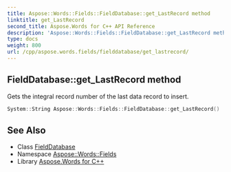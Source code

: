 ```yaml
---
title: Aspose::Words::Fields::FieldDatabase::get_LastRecord method
linktitle: get_LastRecord
second_title: Aspose.Words for C++ API Reference
description: 'Aspose::Words::Fields::FieldDatabase::get_LastRecord method. Gets the integral record number of the last data record to insert in C++.'
type: docs
weight: 800
url: /cpp/aspose.words.fields/fielddatabase/get_lastrecord/
---
```

## FieldDatabase::get_LastRecord method


Gets the integral record number of the last data record to insert.

```cpp
System::String Aspose::Words::Fields::FieldDatabase::get_LastRecord()
```

## See Also

* Class [FieldDatabase](../)
* Namespace [Aspose::Words::Fields](../../)
* Library [Aspose.Words for C++](../../../)
